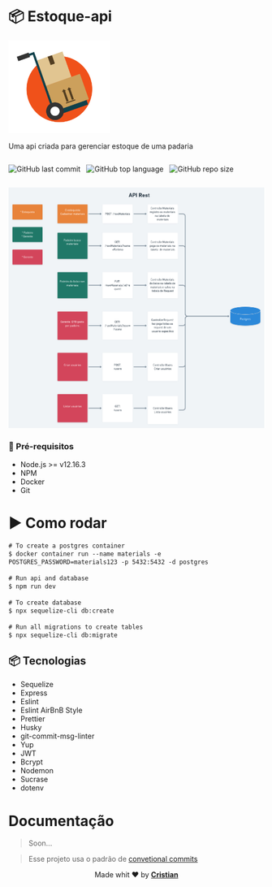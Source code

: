 # 📦 Estoque-api

<p aligin="center" style="width: 200px;">
    <img src="./.github/assets/controle-de-estoque.png" alt="Logo">
</p>

Uma api criada para gerenciar estoque de uma padaria

<div style="display: flex; flex-direction: row; " >

![GitHub last commit](https://img.shields.io/github/last-commit/cristuker/estoque-api?color=%238257e5&style=flat-square)
&nbsp;
![GitHub top language](https://img.shields.io/github/languages/top/cristuker/estoque-api?color=%238257e5&style=flat-square)
&nbsp;
![GitHub repo size](https://img.shields.io/github/repo-size/cristuker/estoque-api?color=%238257e5&style=flat-square)
&nbsp;

</div>

<p aligin="center">
    <img src="./.github/assets/Estoque.png" alt="Esquema">
</p>

### 🎒 Pré-requisitos

- Node.js >= v12.16.3
- NPM
- Docker
- Git

# ▶ Como rodar

```
# To create a postgres container
$ docker container run --name materials -e POSTGRES_PASSWORD=materials123 -p 5432:5432 -d postgres

# Run api and database
$ npm run dev

# To create database
$ npx sequelize-cli db:create

# Run all migrations to create tables
$ npx sequelize-cli db:migrate
```

## 📦 Tecnologias

- Sequelize
- Express
- Eslint
- Eslint AirBnB Style
- Prettier
- Husky
- git-commit-msg-linter
- Yup
- JWT
- Bcrypt
- Nodemon
- Sucrase
- dotenv

# Documentação

> Soon...

> Esse projeto usa o padrão de [convetional commits](https://github.com/conventional-changelog/commitlint)

<p align="center">Made whit ❤️ by <strong><a href="http://linkedin.com/in/cristian-silva-dev" target="blank" >Cristian</></p></strong>
